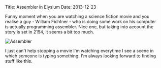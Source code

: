 Title: Assembler in Elysium
Date: 2013-12-23

Funny moment when you are watching a science fiction movie and you realise a guy - William Fichtner - who is doing some work on his computer is actually programming assembler. Nice one, but taking into account the story is set in 2154, it seems a bit too much.

![Assembler](https://lh6.googleusercontent.com/-xCswh7tM1T4/Uri3DSUdCVI/AAAAAAAANVU/SlZKwV8_UGE/w543-h693-no/elysium.jpg)

I just can't help stopping a movie I'm watching everytime I see a scene in which someone is typing something. I'm always looking forward to finding stuff like this.
